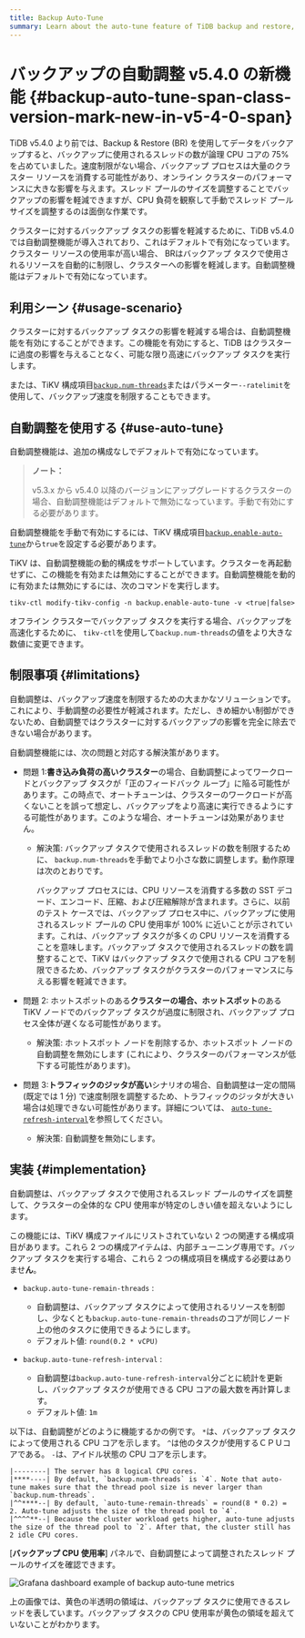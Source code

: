 ```yaml
---
title: Backup Auto-Tune
summary: Learn about the auto-tune feature of TiDB backup and restore, which automatically limits the resources used by backups to reduce the impact on the cluster in case of high cluster resource usage.
---
```


# バックアップの自動<span class="version-mark">調整 v5.4.0 の新機能</span> {#backup-auto-tune-span-class-version-mark-new-in-v5-4-0-span}

TiDB v5.4.0 より前では、Backup &amp; Restore (BR) を使用してデータをバックアップすると、バックアップに使用されるスレッドの数が論理 CPU コアの 75% を占めていました。速度制限がない場合、バックアップ プロセスは大量のクラスター リソースを消費する可能性があり、オンライン クラスターのパフォーマンスに大きな影響を与えます。スレッド プールのサイズを調整することでバックアップの影響を軽減できますが、CPU 負荷を観察して手動でスレッド プール サイズを調整するのは面倒な作業です。

クラスターに対するバックアップ タスクの影響を軽減するために、TiDB v5.4.0 では自動調整機能が導入されており、これはデフォルトで有効になっています。クラスター リソースの使用率が高い場合、 BRはバックアップ タスクで使用されるリソースを自動的に制限し、クラスターへの影響を軽減します。自動調整機能はデフォルトで有効になっています。

## 利用シーン {#usage-scenario}

クラスターに対するバックアップ タスクの影響を軽減する場合は、自動調整機能を有効にすることができます。この機能を有効にすると、TiDB はクラスターに過度の影響を与えることなく、可能な限り高速にバックアップ タスクを実行します。

または、TiKV 構成項目[`backup.num-threads`](/tikv-configuration-file.md#num-threads-1)またはパラメーター`--ratelimit`を使用して、バックアップ速度を制限することもできます。

## 自動調整を使用する {#use-auto-tune}

自動調整機能は、追加の構成なしでデフォルトで有効になっています。

> **ノート：**
>
> v5.3.x から v5.4.0 以降のバージョンにアップグレードするクラスターの場合、自動調整機能はデフォルトで無効になっています。手動で有効にする必要があります。

自動調整機能を手動で有効にするには、TiKV 構成項目[`backup.enable-auto-tune`](/tikv-configuration-file.md#enable-auto-tune-new-in-v540)から`true`を設定する必要があります。

TiKV は、自動調整機能の動的構成をサポートしています。クラスターを再起動せずに、この機能を有効または無効にすることができます。自動調整機能を動的に有効または無効にするには、次のコマンドを実行します。


```shell
tikv-ctl modify-tikv-config -n backup.enable-auto-tune -v <true|false>
```

オフライン クラスターでバックアップ タスクを実行する場合、バックアップを高速化するために、 `tikv-ctl`を使用して`backup.num-threads`の値をより大きな数値に変更できます。

## 制限事項 {#limitations}

自動調整は、バックアップ速度を制限するための大まかなソリューションです。これにより、手動調整の必要性が軽減されます。ただし、きめ細かい制御ができないため、自動調整ではクラスターに対するバックアップの影響を完全に除去できない場合があります。

自動調整機能には、次の問題と対応する解決策があります。

-   問題 1:**書き込み負荷の高いクラスター**の場合、自動調整によってワークロードとバックアップ タスクが「正のフィードバック ループ」に陥る可能性があります。この時点で、オートチューンは、クラスターのワークロードが高くないことを誤って想定し、バックアップをより高速に実行できるようにする可能性があります。このような場合、オートチューンは効果がありません。

    -   解決策: バックアップ タスクで使用されるスレッドの数を制限するために、 `backup.num-threads`を手動でより小さな数に調整します。動作原理は次のとおりです。

        バックアップ プロセスには、CPU リソースを消費する多数の SST デコード、エンコード、圧縮、および圧縮解除が含まれます。さらに、以前のテスト ケースでは、バックアップ プロセス中に、バックアップに使用されるスレッド プールの CPU 使用率が 100% に近いことが示されています。これは、バックアップ タスクが多くの CPU リソースを消費することを意味します。バックアップ タスクで使用されるスレッドの数を調整することで、TiKV はバックアップ タスクで使用される CPU コアを制限できるため、バックアップ タスクがクラスターのパフォーマンスに与える影響を軽減できます。

-   問題 2: ホットスポットのある**クラスターの場合、ホットスポット**のある TiKV ノードでのバックアップ タスクが過度に制限され、バックアップ プロセス全体が遅くなる可能性があります。

    -   解決策: ホットスポット ノードを削除するか、ホットスポット ノードの自動調整を無効にします (これにより、クラスターのパフォーマンスが低下する可能性があります)。

-   問題 3:**トラフィックのジッタが高い**シナリオの場合、自動調整は一定の間隔 (既定では 1 分) で速度制限を調整するため、トラフィックのジッタが大きい場合は処理できない可能性があります。詳細については、 [`auto-tune-refresh-interval`](#implementation)を参照してください。

    -   解決策: 自動調整を無効にします。

## 実装 {#implementation}

自動調整は、バックアップ タスクで使用されるスレッド プールのサイズを調整して、クラスターの全体的な CPU 使用率が特定のしきい値を超えないようにします。

この機能には、TiKV 構成ファイルにリストされていない 2 つの関連する構成項目があります。これら 2 つの構成アイテムは、内部チューニング専用です。バックアップ タスクを実行する場合、これら 2 つの構成項目を構成する必要はありませ**ん**。

-   `backup.auto-tune-remain-threads` :

    -   自動調整は、バックアップ タスクによって使用されるリソースを制御し、少なくとも`backup.auto-tune-remain-threads`のコアが同じノード上の他のタスクに使用できるようにします。
    -   デフォルト値: `round(0.2 * vCPU)`

-   `backup.auto-tune-refresh-interval` :

    -   自動調整は`backup.auto-tune-refresh-interval`分ごとに統計を更新し、バックアップ タスクが使用できる CPU コアの最大数を再計算します。
    -   デフォルト値: `1m`

以下は、自動調整がどのように機能するかの例です。 `*`は、バックアップ タスクによって使用される CPU コアを示します。 `^`は他のタスクが使用するＣＰＵコアである。 `-`は、アイドル状態の CPU コアを示します。

```
|--------| The server has 8 logical CPU cores.
|****----| By default, `backup.num-threads` is `4`. Note that auto-tune makes sure that the thread pool size is never larger than `backup.num-threads`.
|^^****--| By default, `auto-tune-remain-threads` = round(8 * 0.2) = 2. Auto-tune adjusts the size of the thread pool to `4`.
|^^^^**--| Because the cluster workload gets higher, auto-tune adjusts the size of the thread pool to `2`. After that, the cluster still has 2 idle CPU cores.
```

[**バックアップ CPU 使用率**] パネルで、自動調整によって調整されたスレッド プールのサイズを確認できます。

![Grafana dashboard example of backup auto-tune metrics](https://download.pingcap.com/images/docs/br/br-auto-throttle.png)

上の画像では、黄色の半透明の領域は、バックアップ タスクに使用できるスレッドを表しています。バックアップ タスクの CPU 使用率が黄色の領域を超えていないことがわかります。

